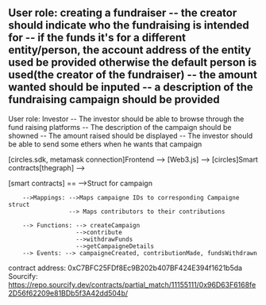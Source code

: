 User role: creating a fundraiser
--  the creator should indicate who the fundraising is intended for
-- if the funds it's for a different entity/person, the account address of the entity used be        provided otherwise the default person is used(the creator  of the fundraiser)
-- the amount wanted should be inputed
-- a description of the fundraising campaign should be provided
-- 


User role: Investor
-- The investor should be able to browse through the fund raising platforms
-- The description of the campaign should be showned
-- The amount raised should be displayed
-- The investor should be able to send some ethers when he wants that campaign


[circles.sdk, metamask connection]Frontend --> [Web3.js] --> [circles]Smart contracts[thegraph] -->  


[smart contracts] == 
        -->Struct for campaign

        -->Mappings: -->Maps campaigne IDs to corresponding Campaigne struct
                     --> Maps contributors to their contributions

        --> Functions: --> createCampaign
                       -->contribute 
                       -->withdrawFunds
                       -->getCampaigneDetails
        --> Events: --> campaigneCreated, contributionMade, fundsWithdrawn
                    






contract address: 0xC7BFC25FDf8Ec9B202b407BF424E394f1621b5da
Sourcify: https://repo.sourcify.dev/contracts/partial_match/11155111/0x96D63F6168fe2D56f62209e81BDb5f3A42dd504b/